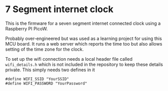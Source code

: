 7 Segment internet clock 
========================

This is the firmware for a seven segment internet connected clock using
a Raspberry PI PicoW. 

Probably over-engineered but was used as a learning project for using
this MCU board. It runs a web server which reports the time too but also allows
setting of the time zone for the clock.

To set up the wifi connection needs a local header file called
`wifi_details.h` which is not included in the repository to keep
these details private. This simply needs two defines in it

    #define WIFI_SSID "YourSSID"
    #define WIFI_PASSWORD "YourPassword"



